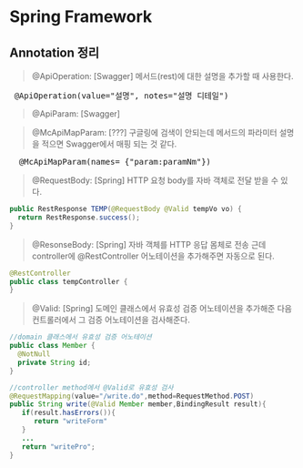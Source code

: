 # Spring Framework

## Annotation 정리

> @ApiOperation:  [Swagger] 메서드(rest)에 대한 설명을 추가할 때 사용한다.
<pre> @ApiOperation(value="설명", notes="설명 디테일") </pre>
 
> @ApiParam: [Swagger] 

> @McApiMapParam: [???] 구글링에 검색이 안되는데 메서드의 파라미터 설명을 적으면 Swagger에서 매핑 되는 것 같다.
<pre>  @McApiMapParam(names= {"param:paramNm"})</pre> 

> @RequestBody: [Spring] HTTP 요청 body를 자바 객체로 전달 받을 수 있다.

```java
public RestResponse TEMP(@RequestBody @Valid tempVo vo) {
  return RestResponse.success();
}
```

> @ResonseBody: [Spring] 자바 객체를 HTTP 응답 몸체로 전송 근데 controller에 @RestController 어노테이션을 추가해주면 자동으로 된다.

```java
@RestController
public class tempController {
}
```

> @Valid: [Spring] 도메인 클래스에서 유효성 검증 어노테이션을 추가해준 다음 컨트롤러에서 그 검증 어노테이션을 검사해준다.


``` java
//domain 클래스에서 유효성 검증 어노테이션
public class Member {
  @NotNull
  private String id;
}
```
```java
//controller method에서 @Valid로 유효성 검사
@RequestMapping(value="/write.do",method=RequestMethod.POST)
public String write(@Valid Member member,BindingResult result){
   if(result.hasErrors()){
      return "writeForm"
   }
   ...
   return "writePro";
}
```

